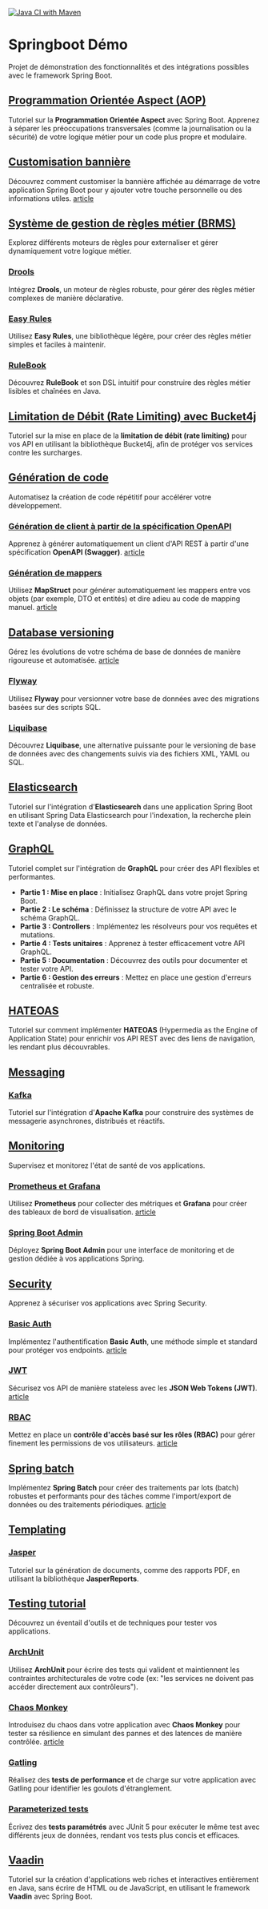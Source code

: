 [![Java CI with Maven](https://github.com/ErwanLT/springboot-demo/actions/workflows/maven.yml/badge.svg)](https://github.com/ErwanLT/springboot-demo/actions/workflows/maven.yml)

# Springboot Démo
Projet de démonstration des fonctionnalités et des intégrations possibles avec le framework Spring Boot.

## [Programmation Orientée Aspect (AOP)](aspect-tutorial)
Tutoriel sur la **Programmation Orientée Aspect** avec Spring Boot. Apprenez à séparer les préoccupations transversales (comme la journalisation ou la sécurité) de votre logique métier pour un code plus propre et modulaire.

## [Customisation bannière](banner-tutorial)
Découvrez comment customiser la bannière affichée au démarrage de votre application Spring Boot pour y ajouter votre touche personnelle ou des informations utiles.
[article](https://www.sfeir.dev/back/comment-avoir-une-banniere-spring-personnalisee/)

## [Système de gestion de règles métier (BRMS)](brms-tutorial)
Explorez différents moteurs de règles pour externaliser et gérer dynamiquement votre logique métier.
### [Drools](brms-tutorial/drools-tutorial)
Intégrez **Drools**, un moteur de règles robuste, pour gérer des règles métier complexes de manière déclarative.
### [Easy Rules](brms-tutorial/easyrules-tutorial)
Utilisez **Easy Rules**, une bibliothèque légère, pour créer des règles métier simples et faciles à maintenir.
### [RuleBook](brms-tutorial/rulebook-tutorial)
Découvrez **RuleBook** et son DSL intuitif pour construire des règles métier lisibles et chaînées en Java.

## [Limitation de Débit (Rate Limiting) avec Bucket4j](bucket4j-tutorial)
Tutoriel sur la mise en place de la **limitation de débit (rate limiting)** pour vos API en utilisant la bibliothèque Bucket4j, afin de protéger vos services contre les surcharges.

## [Génération de code](code-generation-tutorial)
Automatisez la création de code répétitif pour accélérer votre développement.
### [Génération de client à partir de la spécification OpenAPI](code-generation-tutorial/client-generation-tutorial)
Apprenez à générer automatiquement un client d'API REST à partir d'une spécification **OpenAPI (Swagger)**.
[article](https://www.sfeir.dev/back/generer-vos-client-dapi-a-partir-de-leur-specification-openapi/)
### [Génération de mappers](code-generation-tutorial/mapper-tutorial)
Utilisez **MapStruct** pour générer automatiquement les mappers entre vos objets (par exemple, DTO et entités) et dire adieu au code de mapping manuel.
[article](https://www.sfeir.dev/back/mapstruct-dites-adieu-au-code-repetitif/)

## [Database versioning](database-versioning-tutorial)
Gérez les évolutions de votre schéma de base de données de manière rigoureuse et automatisée.
[article](https://www.sfeir.dev/back/migration-versioning-de-base-de-donnees-dans-une-application-spring-boot/)
### [Flyway](database-versioning-tutorial/flyway-tutorial)
Utilisez **Flyway** pour versionner votre base de données avec des migrations basées sur des scripts SQL.
### [Liquibase](database-versioning-tutorial/liquibase-tutorial)
Découvrez **Liquibase**, une alternative puissante pour le versioning de base de données avec des changements suivis via des fichiers XML, YAML ou SQL.

## [Elasticsearch](elasticsearch-tutorial)
Tutoriel sur l'intégration d'**Elasticsearch** dans une application Spring Boot en utilisant Spring Data Elasticsearch pour l'indexation, la recherche plein texte et l'analyse de données.

## [GraphQL](graphql-tutorial)
Tutoriel complet sur l'intégration de **GraphQL** pour créer des API flexibles et performantes.
- **Partie 1 : Mise en place** : Initialisez GraphQL dans votre projet Spring Boot.
- **Partie 2 : Le schéma** : Définissez la structure de votre API avec le schéma GraphQL.
- **Partie 3 : Controllers** : Implémentez les résolveurs pour vos requêtes et mutations.
- **Partie 4 : Tests unitaires** : Apprenez à tester efficacement votre API GraphQL.
- **Partie 5 : Documentation** : Découvrez des outils pour documenter et tester votre API.
- **Partie 6 : Gestion des erreurs** : Mettez en place une gestion d'erreurs centralisée et robuste.

## [HATEOAS](hateoas-tutorial)
Tutoriel sur comment implémenter **HATEOAS** (Hypermedia as the Engine of Application State) pour enrichir vos API REST avec des liens de navigation, les rendant plus découvrables.

## [Messaging](messaging-tutorial)
### [Kafka](messaging-tutorial/kafka-tutorial)
Tutoriel sur l'intégration d'**Apache Kafka** pour construire des systèmes de messagerie asynchrones, distribués et réactifs.

## [Monitoring](monitoring-tutorial)
Supervisez et monitorez l'état de santé de vos applications.
### [Prometheus et Grafana](monitoring-tutorial/prometheus-tutorial)
Utilisez **Prometheus** pour collecter des métriques et **Grafana** pour créer des tableaux de bord de visualisation.
[article](https://www.sfeir.dev/back/superviser-votre-application-spring-boot/)
### [Spring Boot Admin](monitoring-tutorial/admin-tutorial)
Déployez **Spring Boot Admin** pour une interface de monitoring et de gestion dédiée à vos applications Spring.

## [Security](security-tutorial)
Apprenez à sécuriser vos applications avec Spring Security.
### [Basic Auth](security-tutorial/basic-auth-tutorial)
Implémentez l'authentification **Basic Auth**, une méthode simple et standard pour protéger vos endpoints.
[article](https://www.sfeir.dev/back/securisez-vos-api-avec-spring-security-basic-auth/)
### [JWT](security-tutorial/jwt-tutorial)
Sécurisez vos API de manière stateless avec les **JSON Web Tokens (JWT)**.
[article](https://www.sfeir.dev/back/securisez-vos-api-avec-spring-security-jwt/)
### [RBAC](security-tutorial/jwt-rbac-tutorial)
Mettez en place un **contrôle d'accès basé sur les rôles (RBAC)** pour gérer finement les permissions de vos utilisateurs.
[article](https://www.sfeir.dev/back/securisez-vos-api-avec-spring-security-acces-par-role/)

## [Spring batch](spring-batch-tutorial)
Implémentez **Spring Batch** pour créer des traitements par lots (batch) robustes et performants pour des tâches comme l'import/export de données ou des traitements périodiques.
[article](https://www.sfeir.dev/back/planifier-des-taches-avec-spring-batch/)

## [Templating](templating-tutorial)
### [Jasper](templating-tutorial/jasper-tutorial)
Tutoriel sur la génération de documents, comme des rapports PDF, en utilisant la bibliothèque **JasperReports**.

## [Testing tutorial](testing-tutorial)
Découvrez un éventail d'outils et de techniques pour tester vos applications.
### [ArchUnit](testing-tutorial/archunit-tutorial)
Utilisez **ArchUnit** pour écrire des tests qui valident et maintiennent les contraintes architecturales de votre code (ex: "les services ne doivent pas accéder directement aux contrôleurs").
### [Chaos Monkey](testing-tutorial/chaos-monkey-tutorial)
Introduisez du chaos dans votre application avec **Chaos Monkey** pour tester sa résilience en simulant des pannes et des latences de manière contrôlée.
[article](https://www.sfeir.dev/back/introduisez-du-chaos-dans-votre-application-spring-boot/)
### [Gatling](testing-tutorial/gatling-tutorial)
Réalisez des **tests de performance** et de charge sur votre application avec Gatling pour identifier les goulots d'étranglement.
### [Parameterized tests](testing-tutorial/parametrize-test-tutorial)
Écrivez des **tests paramétrés** avec JUnit 5 pour exécuter le même test avec différents jeux de données, rendant vos tests plus concis et efficaces.

## [Vaadin](vaadin-tutorial)
Tutoriel sur la création d'applications web riches et interactives entièrement en Java, sans écrire de HTML ou de JavaScript, en utilisant le framework **Vaadin** avec Spring Boot.
